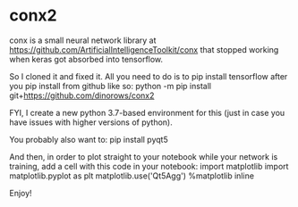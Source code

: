 # conx2
conx is a small neural network library at https://github.com/ArtificialIntelligenceToolkit/conx that stopped working when keras got absorbed into tensorflow. 

So I cloned it and fixed it. All you need to do is to pip install tensorflow after you pip install from github like so: 
python -m pip install git+https://github.com/dinorows/conx2

FYI, I create a new python 3.7-based environment for this (just in case you have issues with higher versions of python).

You probably also want to:
pip install pyqt5

And then, in order to plot straight to your notebook while your network is training, add a cell with this code in your notebook:
import matplotlib
import matplotlib.pyplot as plt
matplotlib.use('Qt5Agg')
%matplotlib inline

Enjoy!


